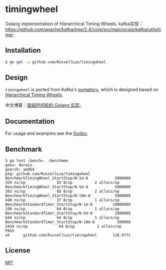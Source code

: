 # timingwheel

Golang implementation of Hierarchical Timing Wheels.
kafka实现：https://github.com/apache/kafka/tree/2.4/core/src/main/scala/kafka/utils/timer

## Installation

```bash
$ go get -u github.com/RussellLuo/timingwheel
```


## Design

`timingwheel` is ported from Kafka's [purgatory][1], which is designed based on [Hierarchical Timing Wheels][2].

中文博客：[层级时间轮的 Golang 实现][3]。


## Documentation

For usage and examples see the [Godoc][4].


## Benchmark

```
$ go test -bench=. -benchmem
goos: darwin
goarch: amd64
pkg: github.com/RussellLuo/timingwheel
BenchmarkTimingWheel_StartStop/N-1m-8            5000000               329 ns/op              83 B/op          2 allocs/op
BenchmarkTimingWheel_StartStop/N-5m-8            5000000               363 ns/op              95 B/op          2 allocs/op
BenchmarkTimingWheel_StartStop/N-10m-8           5000000               440 ns/op              37 B/op          1 allocs/op
BenchmarkStandardTimer_StartStop/N-1m-8         10000000               199 ns/op              64 B/op          1 allocs/op
BenchmarkStandardTimer_StartStop/N-5m-8          2000000               644 ns/op              64 B/op          1 allocs/op
BenchmarkStandardTimer_StartStop/N-10m-8          500000              2434 ns/op              64 B/op          1 allocs/op
PASS
ok      github.com/RussellLuo/timingwheel       116.977s
```


## License

[MIT][5]


[1]: https://www.confluent.io/blog/apache-kafka-purgatory-hierarchical-timing-wheels/
[2]: http://www.cs.columbia.edu/~nahum/w6998/papers/ton97-timing-wheels.pdf
[3]: http://russellluo.com/2018/10/golang-implementation-of-hierarchical-timing-wheels.html
[4]: https://godoc.org/github.com/RussellLuo/timingwheel
[5]: http://opensource.org/licenses/MIT
